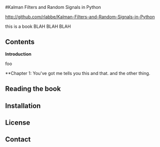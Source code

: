 #Kalman Filters and Random Signals in Python

http://github.com/rlabbe/Kalman-Filters-and-Random-Signals-in-Python

this is a book BLAH BLAH BLAH

Contents
-----

**Introduction** 

foo


**Chapter 1: You've got me
  tells you this and that. and the other thing.

Reading the book
-----


Installation
-----

License
-----

Contact
-----

